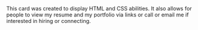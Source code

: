 This card was created to display HTML and CSS abilities. It also allows for people to view my resume and my portfolio via links or call or email me if interested in hiring or connecting. 